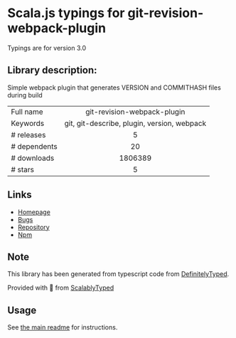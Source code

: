 
# Scala.js typings for git-revision-webpack-plugin

Typings are for version 3.0

## Library description:
Simple webpack plugin that generates VERSION and COMMITHASH files during build

|                    |                 |
| ------------------ | :-------------: |
| Full name          | git-revision-webpack-plugin |
| Keywords           | git, git-describe, plugin, version, webpack |
| # releases         | 5 |
| # dependents       | 20 |
| # downloads        | 1806389 |
| # stars            | 5 |

## Links
- [Homepage](https://github.com/pirelenito/git-revision-webpack-plugin)
- [Bugs](https://github.com/pirelenito/git-revision-webpack-plugin/issues)
- [Repository](https://github.com/pirelenito/git-revision-webpack-plugin)
- [Npm](https://www.npmjs.com/package/git-revision-webpack-plugin)
    


## Note
This library has been generated from typescript code from [DefinitelyTyped](https://definitelytyped.org).

Provided with :purple_heart: from [ScalablyTyped](https://github.com/oyvindberg/ScalablyTyped)

## Usage
See [the main readme](../../readme.md) for instructions.


